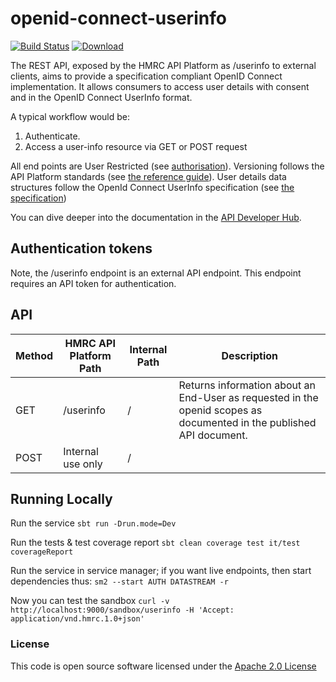 
# openid-connect-userinfo

[![Build Status](https://travis-ci.org/hmrc/openid-connect-userinfo.svg?branch=master)](https://travis-ci.org/hmrc/openid-connect-userinfo) [ ![Download](https://api.bintray.com/packages/hmrc/releases/openid-connect-userinfo/images/download.svg) ](https://bintray.com/hmrc/releases/openid-connect-userinfo/_latestVersion)

The REST API, exposed by the HMRC API Platform as /userinfo to external clients, aims to provide a specification compliant OpenID Connect implementation. It allows consumers to access user details with consent and in the OpenID Connect UserInfo format.

A typical workflow would be:

1. Authenticate.
2. Access a user-info resource via GET or POST request

All end points are User Restricted (see [authorisation](https://developer.service.hmrc.gov.uk/api-documentation/docs/authorisation)). Versioning follows the API Platform standards (see [the reference guide](https://developer.service.hmrc.gov.uk/api-documentation/docs/reference-guide)).
User details data structures follow the OpenId Connect UserInfo specification (see [the specification](http://openid.net/specs/openid-connect-core-1_0.html#UserInfo))

You can dive deeper into the documentation in the [API Developer Hub](https://developer.service.hmrc.gov.uk/api-documentation/docs/api#openid-connect-userinfo).

## Authentication tokens
Note, the /userinfo endpoint is an external API endpoint. This endpoint requires an API token for authentication.

## API

| Method | HMRC API Platform Path | Internal Path | Description                                                                                                          |
|--------|------------------------|---------------|----------------------------------------------------------------------------------------------------------------------|
| GET    | /userinfo              | /             | Returns information about an End-User as requested in the openid scopes as documented in the published API document. |
| POST   | Internal use only      | /             |                                                                                                                      |

## Running Locally
Run the service `sbt run -Drun.mode=Dev`

Run the tests & test coverage report `sbt clean coverage test it/test coverageReport`

Run the service in service manager; if you want live endpoints, then start dependencies thus: `sm2 --start AUTH DATASTREAM -r`

Now you can test the sandbox `curl -v http://localhost:9000/sandbox/userinfo -H 'Accept: application/vnd.hmrc.1.0+json'`

### License

This code is open source software licensed under the [Apache 2.0 License]("http://www.apache.org/licenses/LICENSE-2.0.html") 
